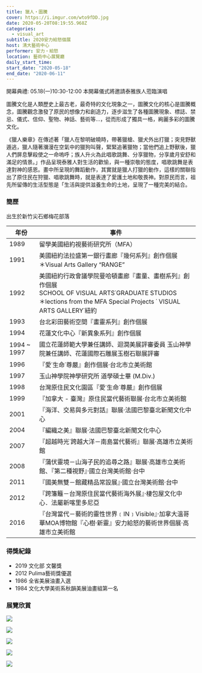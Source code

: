 ```yaml
---
title: 獵人・圖騰
cover: https://i.imgur.com/wto9fDD.jpg
date: 2020-05-20T08:19:55.968Z
categories:
  - visual_art
subtitle: 2020安力給怒個展
host: 清大藝術中心
performer: 安力・給怒
location: 藝術中心展覽廳
daily_start_time: 
start_date: "2020-05-18"
end_date: "2020-06-11"
---
```


開幕典禮: 05.18(一)10:30-12:00 本開幕儀式將邀請泰雅族人蒞臨演唱

圖騰文化是人類歷史上最古老，最奇特的文化現象之一，圖騰文化的核心是圖騰概念，圖騰觀念激發了原民的想像力和創造力，逐步滋生了各種圖騰現象、標誌、禁忌、儀式、信仰、聖物、神話、藝術等...，從而形成了獨具一格，絢麗多彩的圖騰文化。

《獵人樂章》在傳述著「獵人在黎明破曉時，帶著獵槍、獵犬外出打獵；突見野獸遁逃，獵人隨著瀰漫在空氣中的獵狗叫聲，緊緊追著獵物；當他們追上野獸後，獵人們屏息擊殺使之一命嗚呼；族人升火為此唱歌跳舞、分享獵物，分享歲月安舒和滿足的情景。」作品呈現泰雅人對生活的歡愉，與一種崇敬的態度，唱歌跳舞是表達對神的感恩。畫中所呈現的舞蹈動作，其實就是獵人打獵的動作，這樣的關聯指出了原住民在狩獵、唱歌跳舞時，就是表達了愛護土地和敬畏神。對原民而言，祖先所留傳的生活型態是「生活與提供滋養生命的土地，呈現了一種完美的結合。

### 簡歷

出生於新竹尖石鄉梅花部落

| 年份 | 事件 |
| --- | --- |
| 1989 | 留學美國紐約視藝術研究所（MFA） |
| 1991 | 美國紐約法拉盛第一銀行畫廊『幾何系列』創作個展 <br>＊Visual Arts Gallery “RANGE” |
| 1992 | 美國紐約行政會議學院曼哈頓畫廊『畫童、畫樹系列』創作個展<br>SCHOOL OF VISUAL ARTS˙GRADUATE STUDIOS<br>＊lections from the MFA Special Projects ˙ VISUAL<br>ARTS GALLERY˙紐約 |
| 1993 | 台北彩田藝術空間『畫靈系列』創作個展 |
| 1994 | 花蓮文化中心『新異象系列』創作個展 |
| 1994 ~ 1997 | 國立花蓮師範大學兼任講師、迴澖美展評審委員 玉山神學院兼任講師、花蓮國際石雕展玉樹石聯展評審 |
| 1996 | 『愛˙生命˙尊嚴』創作個展‧台北市立美術館 |
| 1997 | 玉山神學院神學研究所 道學碩士畢 (M.Div.) |
| 1998 | 台灣原住民文化園區『愛˙生命˙尊嚴』創作個展 |
| 1999 | 『加拿大 - 臺灣』原住民當代藝術聯展‧台北市立美術館 |
| 2001 | 『海洋、交易與多元對話』聯展‧法國巴黎臺北新聞文化中心 |
| 2004 | 『編織之美』聯展‧法國巴黎臺北新聞文化中心 |
| 2007 | 『超越時光˙跨越大洋－南島當代藝術』聯展‧高雄市立美術館 |
| 2008 | 『蒲伏靈境－山海子民的追尋之路』聯展‧高雄市立美術館、『第二種視野』‧國立台灣美術館‧台中 |
| 2011 | 『國美無雙－館藏精品常設展』‧國立台灣美術館‧台中 |
| 2012 | 『跨籓籬－台灣原住民當代藝術海外展』‧棲包屋文化中心．法屬新喀里多尼亞 |
| 2016 | 『台灣當代－藝術的靈性世界﹝IN﹞Visible』‧加拿大溫哥華MOA博物館『心樹‧新靈』安力給怒的藝術世界個展‧高雄市立美術館 |

### 得獎紀錄

- 2019 文化部 文馨獎
- 2012	Pulima藝術獎優選
- 1986	全省美展油畫入選
- 1984	文化大學美術系秋韻美展油畫組第一名

### 展覽欣賞

![](https://i.imgur.com/wto9fDD.jpg)

![](https://i.imgur.com/sjKGmrn.jpg)

![](https://i.imgur.com/02R4DZX.jpg)

![](https://i.imgur.com/2po2ins.jpg)

![](https://i.imgur.com/IXMcViG.jpg)